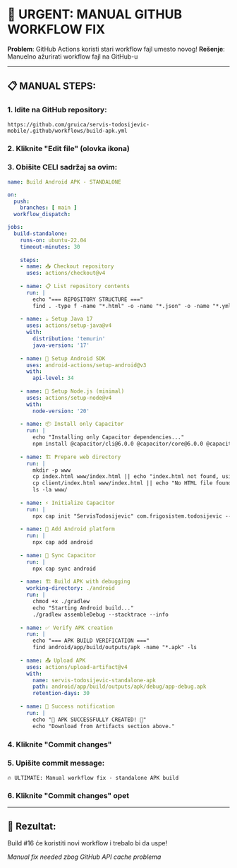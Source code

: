 # 🚨 URGENT: MANUAL GITHUB WORKFLOW FIX

**Problem**: GitHub Actions koristi stari workflow fajl umesto novog!
**Rešenje**: Manuelno ažurirati workflow fajl na GitHub-u

---

## 📋 MANUAL STEPS:

### 1. Idite na GitHub repository:
```
https://github.com/gruica/servis-todosijevic-mobile/.github/workflows/build-apk.yml
```

### 2. Kliknite "Edit file" (olovka ikona)

### 3. Obišite CELI sadržaj sa ovim:

```yaml
name: Build Android APK - STANDALONE

on:
  push:
    branches: [ main ]
  workflow_dispatch:

jobs:
  build-standalone:
    runs-on: ubuntu-22.04
    timeout-minutes: 30
    
    steps:
    - name: 📥 Checkout repository
      uses: actions/checkout@v4
      
    - name: 📋 List repository contents
      run: |
        echo "=== REPOSITORY STRUCTURE ==="
        find . -type f -name "*.html" -o -name "*.json" -o -name "*.yml" | head -20
        
    - name: ☕ Setup Java 17
      uses: actions/setup-java@v4
      with:
        distribution: 'temurin'
        java-version: '17'
        
    - name: 📱 Setup Android SDK
      uses: android-actions/setup-android@v3
      with:
        api-level: 34
        
    - name: 🔧 Setup Node.js (minimal)
      uses: actions/setup-node@v4
      with:
        node-version: '20'
        
    - name: 📦 Install only Capacitor
      run: |
        echo "Installing only Capacitor dependencies..."
        npm install @capacitor/cli@6.0.0 @capacitor/core@6.0.0 @capacitor/android@6.0.0 --no-save
        
    - name: 🏗️ Prepare web directory
      run: |
        mkdir -p www
        cp index.html www/index.html || echo "index.html not found, using client/index.html"
        cp client/index.html www/index.html || echo "No HTML file found"
        ls -la www/
        
    - name: ⚡ Initialize Capacitor
      run: |
        npx cap init "ServisTodosijevic" com.frigosistem.todosijevic --web-dir=www
        
    - name: 📱 Add Android platform
      run: |
        npx cap add android
        
    - name: 🔄 Sync Capacitor
      run: |
        npx cap sync android
        
    - name: 🏗️ Build APK with debugging
      working-directory: ./android
      run: |
        chmod +x ./gradlew
        echo "Starting Android build..."
        ./gradlew assembleDebug --stacktrace --info
        
    - name: ✅ Verify APK creation
      run: |
        echo "=== APK BUILD VERIFICATION ==="
        find android/app/build/outputs/apk -name "*.apk" -ls
        
    - name: 📤 Upload APK
      uses: actions/upload-artifact@v4
      with:
        name: servis-todosijevic-standalone-apk
        path: android/app/build/outputs/apk/debug/app-debug.apk
        retention-days: 30
        
    - name: 🎉 Success notification
      run: |
        echo "🎉 APK SUCCESSFULLY CREATED! 🎉"
        echo "Download from Artifacts section above."
```

### 4. Kliknite "Commit changes"

### 5. Upišite commit message:
```
🔥 ULTIMATE: Manual workflow fix - standalone APK build
```

### 6. Kliknite "Commit changes" opet

---

## 🎯 Rezultat:
Build #16 će koristiti novi workflow i trebalo bi da uspe!

*Manual fix needed zbog GitHub API cache problema*
